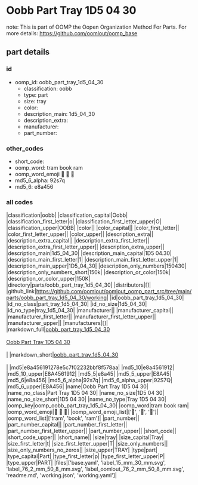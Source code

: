 # Oobb Part Tray 1D5 04 30  

note: This is part of OOMP the Oopen Organization Method For Parts. For more details: https://github.com/oomlout/oomp_base

##  part details





### id
* oomp_id: oobb_part_tray_1d5_04_30
  * classification: oobb
  * type: part
  * size: tray
  * color: 
  * description_main: 1d5_04_30
  * description_extra: 
  * manufacturer: 
  * part_number: 

### other_codes
* short_code: 
* oomp_word: tram book ram
* oomp_word_emoji :tram: :book: :ram:
* md5_6_alpha: 92s7q
* md5_6: e8a456

### all codes 
|classification|oobb|
|classification_capital|Oobb|
|classification_first_letter|o|
|classification_first_letter_upper|O|
|classification_upper|OOBB|
|color||
|color_capital||
|color_first_letter||
|color_first_letter_upper||
|color_upper||
|description_extra||
|description_extra_capital||
|description_extra_first_letter||
|description_extra_first_letter_upper||
|description_extra_upper||
|description_main|1d5_04_30|
|description_main_capital|1D5 04.30|
|description_main_first_letter|1|
|description_main_first_letter_upper|1|
|description_main_upper|1D5_04_30|
|description_only_numbers|150430|
|description_only_numbers_short|150k|
|description_or_color|150k|
|description_or_color_upper|150K|
|directory|parts/oobb_part_tray_1d5_04_30|
|distributors|[]|
|github_link|https://github.com/oomlout/oomlout_oomp_part_src/tree/main/parts/oobb_part_tray_1d5_04_30/working|
|id|oobb_part_tray_1d5_04_30|
|id_no_class|part_tray_1d5_04_30|
|id_no_size|1d5_04_30|
|id_no_type|tray_1d5_04_30|
|manufacturer||
|manufacturer_capital||
|manufacturer_first_letter||
|manufacturer_first_letter_upper||
|manufacturer_upper||
|manufacturers|[]|
|markdown_full|[oobb_part_tray_1d5_04_30](https://github.com/oomlout/oomlout_oomp_part_src/tree/main/parts/oobb_part_tray_1d5_04_30/working)<br>[](https://github.com/oomlout/oomlout_oomp_part_src/tree/main/parts/oobb_part_tray_1d5_04_30/working)<br>[Oobb Part Tray 1D5 04 30](https://github.com/oomlout/oomlout_oomp_part_src/tree/main/parts/oobb_part_tray_1d5_04_30/working)<br><br>|
|markdown_short|[oobb_part_tray_1d5_04_30](https://github.com/oomlout/oomlout_oomp_part_src/tree/main/parts/oobb_part_tray_1d5_04_30/working)<br><br>|
|md5|e8a456191278e5c7f02232bbf8f578aa|
|md5_10|e8a4561912|
|md5_10_upper|E8A4561912|
|md5_5|e8a45|
|md5_5_upper|E8A45|
|md5_6|e8a456|
|md5_6_alpha|92s7q|
|md5_6_alpha_upper|92S7Q|
|md5_6_upper|E8A456|
|name|Oobb Part Tray 1D5 04 30|
|name_no_class|Part Tray 1D5 04 30|
|name_no_size|1D5 04 30|
|name_no_size_short|1D5 04 30|
|name_no_type|Tray 1D5 04 30|
|oomp_key|oomp_oobb_part_tray_1d5_04_30|
|oomp_word|tram book ram|
|oomp_word_emoji|:tram: :book: :ram:|
|oomp_word_emoji_list|[':tram:', ':book:', ':ram:']|
|oomp_word_list|['tram', 'book', 'ram']|
|part_number||
|part_number_capital||
|part_number_first_letter||
|part_number_first_letter_upper||
|part_number_upper||
|short_code||
|short_code_upper||
|short_name||
|size|tray|
|size_capital|Tray|
|size_first_letter|t|
|size_first_letter_upper|T|
|size_only_numbers||
|size_only_numbers_no_zeros||
|size_upper|TRAY|
|type|part|
|type_capital|Part|
|type_first_letter|p|
|type_first_letter_upper|P|
|type_upper|PART|
|files|['base.yaml', 'label_15_mm_30_mm.svg', 'label_76_2_mm_50_8_mm.svg', 'label_oomlout_76_2_mm_50_8_mm.svg', 'readme.md', 'working.json', 'working.yaml']|
